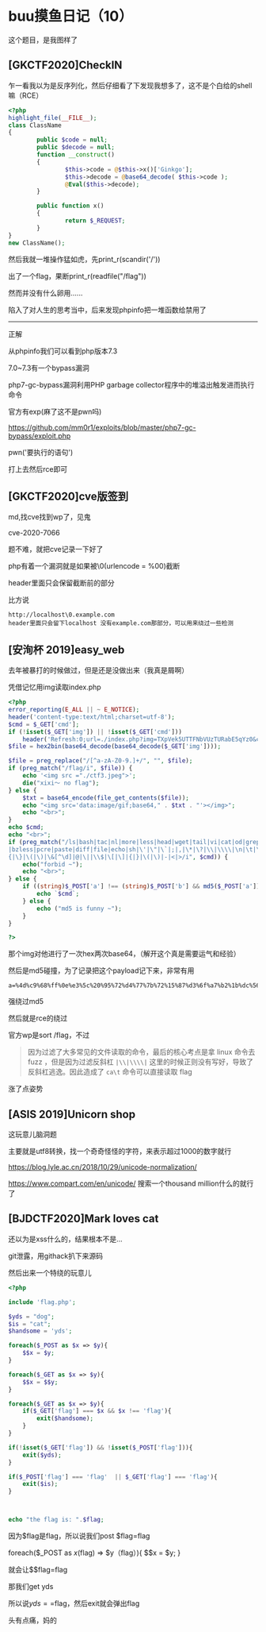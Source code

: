 # buu摸鱼日记（10）

这个题目，是我图样了

## [GKCTF2020]CheckIN

乍一看我以为是反序列化，然后仔细看了下发现我想多了，这不是个白给的shell嘛（RCE）

```php
<?php 
highlight_file(__FILE__);
class ClassName
{
        public $code = null;
        public $decode = null;
        function __construct()
        {
                $this->code = @$this->x()['Ginkgo'];
                $this->decode = @base64_decode( $this->code );
                @Eval($this->decode);
        }

        public function x()
        {
                return $_REQUEST;
        }
}
new ClassName();
```

然后我就一堆操作猛如虎，先print_r(scandir('/'))

出了一个flag，果断print_r(readfile("/flag"))

然而并没有什么卵用......

陷入了对人生的思考当中，后来发现phpinfo把一堆函数给禁用了

--------

正解

从phpinfo我们可以看到php版本7.3

7.0~7.3有一个bypass漏洞

php7-gc-bypass漏洞利用PHP garbage collector程序中的堆溢出触发进而执行命令

官方有exp(麻了这不是pwn吗)

https://github.com/mm0r1/exploits/blob/master/php7-gc-bypass/exploit.php

pwn('要执行的语句')

打上去然后rce即可

## [GKCTF2020]cve版签到

md,找cve找到wp了，见鬼

cve-2020-7066

题不难，就把cve记录一下好了

php有着一个漏洞就是如果被\0(urlencode = %00)截断

header里面只会保留截断前的部分

比方说

```
http://localhost\0.example.com
header里面只会留下localhost 没有example.com那部分，可以用来绕过一些检测
```

## [安洵杯 2019]easy_web

去年被暴打的时候做过，但是还是没做出来（我真是屑啊）

凭借记忆用img读取index.php 

```php
<?php
error_reporting(E_ALL || ~ E_NOTICE);
header('content-type:text/html;charset=utf-8');
$cmd = $_GET['cmd'];
if (!isset($_GET['img']) || !isset($_GET['cmd'])) 
    header('Refresh:0;url=./index.php?img=TXpVek5UTTFNbVUzTURabE5qYz0&cmd=');
$file = hex2bin(base64_decode(base64_decode($_GET['img'])));

$file = preg_replace("/[^a-zA-Z0-9.]+/", "", $file);
if (preg_match("/flag/i", $file)) {
    echo '<img src ="./ctf3.jpeg">';
    die("xixi～ no flag");
} else {
    $txt = base64_encode(file_get_contents($file));
    echo "<img src='data:image/gif;base64," . $txt . "'></img>";
    echo "<br>";
}
echo $cmd;
echo "<br>";
if (preg_match("/ls|bash|tac|nl|more|less|head|wget|tail|vi|cat|od|grep|sed|bzmore
|bzless|pcre|paste|diff|file|echo|sh|\'|\"|\`|;|,|\*|\?|\\|\\\\|\n|\t|\r|\xA0|\
{|\}|\(|\)|\&[^\d]|@|\||\\$|\[|\]|{|}|\(|\)|-|<|>/i", $cmd)) {
    echo("forbid ~");
    echo "<br>";
} else {
    if ((string)$_POST['a'] !== (string)$_POST['b'] && md5($_POST['a']) === md5($_POST['b'])) {
        echo `$cmd`;
    } else {
        echo ("md5 is funny ~");
    }
}

?>
```

那个img对他进行了一次hex两次base64，（解开这个真是需要运气和经验）

然后是md5碰撞，为了记录把这个payload记下来，非常有用

```
a=%4d%c9%68%ff%0e%e3%5c%20%95%72%d4%77%7b%72%15%87%d3%6f%a7%b2%1b%dc%56%b7%4a%3d%c0%78%3e%7b%95%18%af%bf%a2%00%a8%28%4b%f3%6e%8e%4b%55%b3%5f%42%75%93%d8%49%67%6d%a0%d1%55%5d%83%60%fb%5f%07%fe%a2&b=%4d%c9%68%ff%0e%e3%5c%20%95%72%d4%77%7b%72%15%87%d3%6f%a7%b2%1b%dc%56%b7%4a%3d%c0%78%3e%7b%95%18%af%bf%a2%02%a8%28%4b%f3%6e%8e%4b%55%b3%5f%42%75%93%d8%49%67%6d%a0%d1%d5%5d%83%60%fb%5f%07%fe%a2
```

强绕过md5

然后就是rce的绕过

官方wp是sort /flag，不过

> 因为过滤了大多常见的文件读取的命令，最后的核心考点是拿 linux 命令去 fuzz ，但是因为过滤反斜杠 `|\\|\\\\|` 这里的时候正则没有写好，导致了反斜杠逃逸。因此造成了 `ca\t` 命令可以直接读取 flag

涨了点姿势

## [ASIS 2019]Unicorn shop

这玩意儿脑洞题

主要就是utf8转换，找一个奇奇怪怪的字符，来表示超过1000的数字就行

https://blog.lyle.ac.cn/2018/10/29/unicode-normalization/

https://www.compart.com/en/unicode/ 搜索一个thousand million什么的就行了

## [BJDCTF2020]Mark loves cat

还以为是xss什么的，结果根本不是...

git泄露，用githack扒下来源码

然后出来一个特绕的玩意儿

```php
<?php

include 'flag.php';

$yds = "dog";
$is = "cat";
$handsome = 'yds';

foreach($_POST as $x => $y){
    $$x = $y;
}

foreach($_GET as $x => $y){
    $$x = $$y;
}

foreach($_GET as $x => $y){
    if($_GET['flag'] === $x && $x !== 'flag'){
        exit($handsome);
    }
}

if(!isset($_GET['flag']) && !isset($_POST['flag'])){
    exit($yds);
}

if($_POST['flag'] === 'flag'  || $_GET['flag'] === 'flag'){
    exit($is);
}



echo "the flag is: ".$flag;
```

因为$flag是flag，所以说我们post $flag=flag 

foreach($_POST as $x($flag) => $y（flag）){
    $$x = $y;
}

就会让$$flag=flag

那我们get yds 

所以说$yds==$flag，然后exit就会弹出flag

头有点痛，妈的